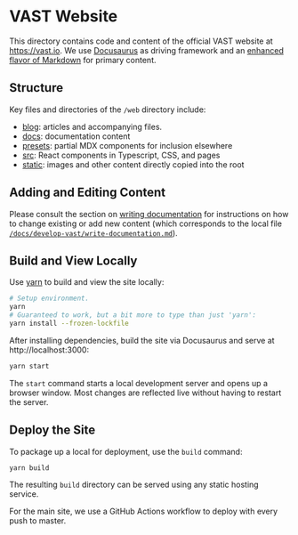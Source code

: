 # VAST Website

This directory contains code and content of the official VAST website at
https://vast.io. We use [Docusaurus](https://docusaurus.io/) as driving
framework and an [enhanced flavor of
Markdown](https://docusaurus.io/docs/markdown-features) for primary content.

## Structure

Key files and directories of the `/web` directory include:

- [blog](/blog): articles and accompanying files.
- [docs](/docs): documentation content
- [presets](/presets): partial MDX components for inclusion elsewhere
- [src](/src): React components in Typescript, CSS, and pages
- [static](/static): images and other content directly copied into the root

## Adding and Editing Content

Please consult the section on [writing
documentation](https://vast.io/docs/develop-vast/write-documentation) for
instructions on how to change existing or add new content (which corresponds
to the local file
[`/docs/develop-vast/write-documentation.md`](/docs/develop-vast/write-documentation.md)).

## Build and View Locally

Use [yarn](https://yarnpkg.com/) to build and view the site locally:

```bash
# Setup environment.
yarn
# Guaranteed to work, but a bit more to type than just 'yarn':
yarn install --frozen-lockfile
```

After installing dependencies, build the site via Docusaurus and serve at
http://localhost:3000:

```bash
yarn start
```

The `start` command starts a local development server and opens up a browser
window. Most changes are reflected live without having to restart the server.

## Deploy the Site

To package up a local for deployment, use the `build` command:

```
yarn build
```

The resulting `build` directory can be served using any static hosting service.

For the main site, we use a GitHub Actions workflow to deploy with every push to
master.
